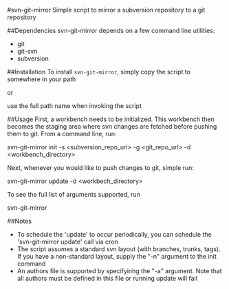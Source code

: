 #svn-git-mirror
Simple script to mirror a subversion repository to a git repository

##Dependencies
svn-git-mirror depends on a few command line utilities:
* git
* git-svn
* subversion


##Installation
To install `svn-git-mirror`, simply copy the script to somewhere in your path

or

use the full path name when invoking the script
    
    
##Usage
First, a workbench needs to be initialized. This workbench then becomes the staging area where svn changes are fetched before
pushing them to git. From a command line, run:

   svn-git-mirror init -s <subversion_repo_url> -g <git_repo_url> -d <workbench_directory>
   
Next, whenever you would like to push changes to git, simple run:

   svn-git-mirror update -d <workbech_directory>
   
To see the full list of arguments supported, run

   svn-git-mirror
   
   
##Notes
* To schedule the 'update' to occur periodically, you can schedule the 'svn-git-mirror update' call via cron
* The script assumes a standard svn layout (with branches, trunks, tags). If you have a non-standard layout, supply the "-n" argument to the init command
* An authors file is supported by specifyinhg the "-a" argument. Note that all authors must be defined in this file or running update will fail


